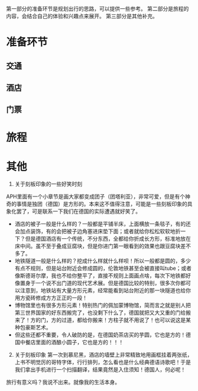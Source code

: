 
第一部分的准备环节是规划出行的思路，可以提供一些参考。
第二部分是旅程的内容，会结合自己的体验和兴趣点来展开。
第三部分是其他补充。

# 准备环节
## 交通
## 酒店
## 门票

# 旅程


# 其他

1. 关于刻板印象的一些好笑时刻

APH里面有一个小章节是画大家都变成团子（团塔利亚），非常可爱，但是有个神奇的事情是独团（德国）是方形的。本来这不值得注意，可能是一些刻板印象的具象化罢了，可是联系一下我们在德国的实际遭遇就好笑了。

- 酒店的被子一般是什么样的？一般都是平铺半床，上面横放一条毯子，有的还会加点装饰，有的会把被子边角塞进床垫下面；或者就给你松松软软地折一下？但是德国酒店有一个传统，不分东西，全都给你折成长方形，标准地放在床中间。虽不至于叠成豆腐块，但是你进门第一眼看到的效果也跟豆腐块差不多了。
- 地铁隧道一般是什么样的？挖成什么样就什么样呗！所以一般都是圆的，多少有点不规则，但是站台附近会修成圆的，伦敦地铁甚至会被直接叫tube；或者像斯德哥尔摩，我也不给你整平了，直接不规则上面画点啥，每次下地铁都好像置身于一个说不出门道的现代艺术展。但是德国比较的特别，很多次你都可以注意到，地铁站有大量方形元素，经常能看到站台附近的那一块隧道也给你用方瓷砖修成方方正正的一段！
- 博物馆里也有很多方形元素！特别热门的佩加蒙博物馆，简而言之就是别人把第三世界国家的好东西搬完了，也没剩下什么了，德国就把又大又重的门给搬来了！方的门，方的过道，都给你搬来！方柱子就不用说了！也可以说这是某种包豪斯艺术。
- 但这些还都不重要，令人破防的是，在德国奶茶店买的芋圆，它也是方的！德国中餐店里面的酒酿小圆子，它也是方的！！！


2. 关于刻板印象
第一次到慕尼黑，酒店的墙壁上非常精致地用画框挂着两张纸，上书不明觉厉的哥特字体，行行排列，怎么看也是什么经典德语诗歌吧！于是我们拿出手机进行一个扫描翻译，结果竟然是入住须知！德国人，何必呢！




旅行有意义吗？我说不出来。就像我的生活本身。